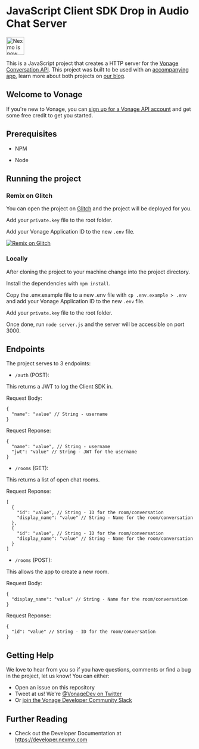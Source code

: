 # JavaScript Client SDK Drop in Audio Chat Server

<img src="https://developer.nexmo.com/assets/images/Vonage_Nexmo.svg" height="48px" alt="Nexmo is now known as Vonage" />

This is a JavaScript project that creates a HTTP server for the [Vonage Conversation API](https://developer.nexmo.com/conversation/overview). This project was built to be used with an [accompanying app](https://github.com/nexmo-community/swift-client-sdk-drop-in-audio), learn more about both projects on [our blog](LINKICOMING).

## Welcome to Vonage

If you're new to Vonage, you can [sign up for a Vonage API account](https://dashboard.nexmo.com/sign-up?utm_source=DEV_REL&utm_medium=github&utm_campaign=js-express-drop-in-audio) and get some free credit to get you started.

## Prerequisites

+ NPM

+ Node

## Running the project

### Remix on Glitch

You can open the project on [Glitch](glitch.com) and the project will be deployed for you. 

Add your `private.key` file to the root folder. 

Add your Vonage Application ID to the new `.env` file.

[![Remix on Glitch](https://cdn.glitch.com/2703baf2-b643-4da7-ab91-7ee2a2d00b5b%2Fremix-button.svg)](https://glitch.com/edit/#!/remix/js-express-drop-in-audio?CAN_ACCESS_DB=true&APPLICATION_PRIVATE_KEY=./private.key&APPLICATION_ID=APPLICATION_ID)


### Locally

After cloning the project to your machine change into the project directory. 

Install the dependencies with `npm install`.

Copy the .env.example file to a new .env file with `cp .env.example > .env` and add your Vonage Application ID to the new `.env` file.

Add your `private.key` file to the root folder.

Once done, run `node server.js` and the server will be accessible on port 3000. 

## Endpoints

The project serves to 3 endpoints:

+ `/auth` (POST): 

This returns a JWT to log the Client SDK in.

Request Body:
```
{
  "name": "value" // String - username
}
```
Request Reponse:
```
{
  "name": "value", // String - username
  "jwt": "value" // String - JWT for the username
}
```
+ `/rooms` (GET):

This returns a list of open chat rooms.

Request Reponse:
```
[
  {
    "id": "value", // String - ID for the room/conversation
    "display_name": "value" // String - Name for the room/conversation
  },
  {
    "id": "value", // String - ID for the room/conversation
    "display_name": "value" // String - Name for the room/conversation
  }
]
```
+ `/rooms` (POST):

This allows the app to create a new room.

Request Body:
```
{
  "display_name": "value" // String - Name for the room/conversation
}
```
Request Reponse:
```
{
  "id": "value" // String - ID for the room/conversation
}
```


## Getting Help

We love to hear from you so if you have questions, comments or find a bug in the project, let us know! You can either:

* Open an issue on this repository
* Tweet at us! We're [@VonageDev on Twitter](https://twitter.com/VonageDev)
* Or [join the Vonage Developer Community Slack](https://developer.nexmo.com/community/slack)

## Further Reading

* Check out the Developer Documentation at <https://developer.nexmo.com>

